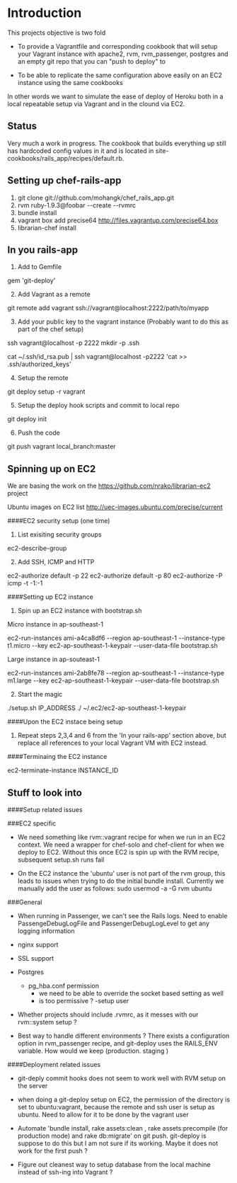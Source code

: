 Introduction 
============

This projects objective is two fold

 * To provide a Vagrantfile and corresponding cookbook that will setup your Vagrant 
 instance with apache2, rvm, rvm_passenger, postgres and an empty git repo that you 
 can "push to deploy" to

 * To be able to replicate the same configuration above easily on an EC2 instance 
 using the same cookbooks

In other words we want to simulate the ease of deploy of Heroku both in a local 
repeatable setup via Vagrant and in the clound via EC2. 

Status
------
Very much a work in progress. The cookbook that builds everything up still has 
hardcoded config values in it and is located in site-cookbooks/rails_app/recipes/default.rb. 

Setting up chef-rails-app
------------------------

1. git clone git://github.com/mohangk/chef_rails_app.git
2. rvm ruby-1.9.3@foobar --create --rvmrc
3. bundle install
4. vagrant box add precise64 http://files.vagrantup.com/precise64.box
5. librarian-chef install

In you rails-app
----------------

1. Add to Gemfile

 gem 'git-deploy'

2. Add Vagrant as a remote 

 git remote add vagrant ssh://vagrant@localhost:2222/path/to/myapp

3. Add your public key to the vagrant instance (Probably want to do this as part of the chef setup)

 ssh vagrant@localhost -p 2222 mkdir -p .ssh

 cat ~/.ssh/id_rsa.pub | ssh vagrant@localhost -p2222 'cat >> .ssh/authorized_keys'

4. Setup the remote

 git deploy setup -r vagrant

5. Setup the deploy hook scripts and commit to local repo

 git deploy init

6. Push the code

 git push vagrant local_branch:master 

Spinning up on EC2
------------------

We are basing the work on the https://github.com/nrako/librarian-ec2 project

Ubuntu images on EC2 list http://uec-images.ubuntu.com/precise/current

####EC2 security setup (one time)

1. List exisiting security groups
 
 ec2-describe-group

2. Add SSH, ICMP and HTTP

 ec2-authorize default -p 22
 ec2-authorize default -p 80
 ec2-authorize -P icmp -t -1:-1

####Setting up EC2 instance

1. Spin up an EC2 instance with bootstrap.sh

 Micro instance in ap-southeast-1

 ec2-run-instances ami-a4ca8df6 --region ap-southeast-1 --instance-type t1.micro --key ec2-ap-southeast-1-keypair --user-data-file bootstrap.sh 

 Large instance in ap-souteast-1

 ec2-run-instances ami-2ab8fe78 --region ap-southeast-1 --instance-type m1.large --key ec2-ap-southeast-1-keypair --user-data-file bootstrap.sh 

2. Start the magic

 ./setup.sh IP_ADDRESS ./ ~/.ec2/ec2-ap-southeast-1-keypair

####Upon the EC2 instace being setup

1. Repeat steps 2,3,4 and 6 from the 'In your rails-app' section above, but replace 
all references to your local Vagrant VM with EC2 instead.

####Terminaing the EC2 instance

ec2-terminate-instance INSTANCE_ID 


Stuff to look into
------------------

####Setup related issues

###EC2 specific

* We need something like rvm::vagrant recipe for when we run in an EC2 context.
We need a wrapper for chef-solo and chef-client for when we deploy to EC2. Without 
this once EC2 is spin up with the RVM recipe, subsequent setup.sh runs fail

* On the EC2 instance the 'ubuntu' user is not part of the rvm group, this leads to issues
when trying to do the initial bundle install. Currently we manually add the user as 
follows:
 sudo usermod -a -G rvm ubuntu

###General

 * When running in Passenger, we can't see the Rails logs. Need to enable 
 PassengeDebugLogFile and PassengerDebugLogLevel to get any logging information

* nginx support

* SSL support

* Postgres 
  - pg_hba.conf permission 
    - we need to be able to override the socket based setting as well
    - is too permissive ?
  -setup user

* Whether projects should include .rvmrc, as it messes with our rvm::system setup ?

* Best way to handle different environments ? There exists a configuration option 
in rvm_passenger recipe, and git-deploy uses the RAILS_ENV variable. How would we 
keep (production. staging )

####Deployment related issues

* git-deply commit hooks does not seem to work well with RVM setup on the server

* when doing a git-deploy setup on EC2, the permission of the directory is set to 
ubuntu:vagrant, because the remote and ssh user is setup as ubuntu. Need to allow for
it to be done by the vagrant user

* Automate 'bundle install, rake assets:clean , rake assets:precompile (for production mode) and rake db:migrate' on git push. git-deploy is suppose to do this but I am not
sure if its working. Maybe it does not work for the first push ?

* Figure out cleanest way to setup database from the local machine instead of ssh-ing
into Vagrant ? 
